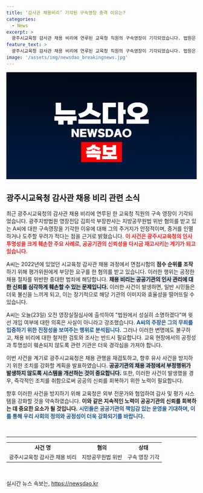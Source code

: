 ```yaml
---
title: ‘감사관 채용비리’ 기각된 구속영장 충격 이유는?
categories:
  - News
excerpt: >
  광주시교육청 감사관 채용 비리에 연루된 교육청 직원의 구속영장이 기각되었습니다. 법원은 A씨의 도주 및 증거 인멸 우려가 크지 않다고 밝혔으며, 그는 위법 사실을 강하게 부인했습니다. 이 사건의 전말이 궁금하다면 여기에서 확인하세요!
feature_text: >
  광주시교육청 감사관 채용 비리에 연루된 교육청 직원의 구속영장이 기각되었습니다. 법원은 A씨의 도주 및 증거 인멸 우려가 크지 않다고 밝혔으며, 그는 위법 사실을 강하게 부인했습니다. 이 사건의 전말이 궁금하다면 여기에서 확인하세요!
image: '/assets/img/newsdao_breakingnews.jpg'
---
```


<p><img src="/assets/img/newsdao_breakingnews.jpg" alt="implanttips 속보" /></p>

<h2 data-ke-size="size26">광주시교육청 감사관 채용 비리 관련 소식</h2>

<p data-ke-size="size16">최근 광주시교육청의 감사관 채용 비리에 연루된 한 교육청 직원의 구속 영장이 기각되었습니다. 광주지방법원 영장전담 김희석 부장판사는 지방공무원법 위반 혐의를 받고 있는 A씨에 대한 구속영장을 기각한 이유에 대해 그의 주거지가 안정적이며, 증거를 인멸하거나 도주할 우려가 적다는 점을 근거로 밝혔습니다. <b><span style="color: #ee2323;">이 사건은 광주시교육청의 인사 투명성을 크게 훼손한 주요 사례로, 공공기관의 신뢰성을 다시금 재고시키는 계기가 되고 있습니다.</span></b></p>

<p data-ke-size="size16">A씨는 2022년에 있었던 시교육청 감사관 채용 과정에서 면접시험의 <b>점수 순위를 조작</b>하기 위해 평가위원에게 부당한 요구를 한 혐의를 받고 있습니다. 이러한 행위는 공정한 채용 절차를 위반한 중대한 범죄에 해당합니다. <b><span style="background-color: #21538527;">채용 비리는 공공기관의 인사 관리에 대한 신뢰를 심각하게 훼손할 수 있는 문제입니다.</span></b> 이러한 사건이 발생하면, 일반 시민들은 더욱 불신을 느끼게 되고, 이는 장기적으로 해당 기관의 이미지와 효율성을 떨어뜨릴 수 있습니다.</p>

<p data-ke-size="size16">A씨는 오늘(23일) 오전 영장실질심사에 출석하여 "법원에서 성실히 소명하겠다"며 윗선 개입 여부에 대한 의혹은 사실이 아니라고 강조했습니다. <b><span style="color: #1a5490;">A씨의 주장은 그의 무죄를 입증하기 위한 진정성을 보여주는 행위로 분석됩니다.</span></b> 그러나 이러한 변명에도 불구하고, 채용 비리에 대한 철저한 검토와 조사는 반드시 필요합니다. 교육 현장에서의 공정성과 투명성이 훼손되지 않도록 관련 기관은 더욱 경각심을 가져야 합니다.</p>

<p data-ke-size="size16">이번 사건을 계기로 광주시교육청은 채용 관행을 재검토하고, 향후 유사 사건을 방지하기 위한 조치를 강화할 계획을 발표하였습니다. <b><span style="background-color: #21538527;">공공기관의 채용 과정에서 부정행위가 발생하지 않도록 시스템을 개선하는 것이 중요합니다.</span></b> 또한, 이러한 사건이 발생했을 경우, 즉각적인 조치를 취함으로써 공공의 신뢰를 회복하기 위한 노력이 필요합니다.</p>

<p data-ke-size="size16">향후 이러한 사건을 방지하기 위해 교육청은 외부 전문가와 협업하여 감사 및 평가 시스템을 강화할 것을 약속하였습니다. <b>이와 같은 지속적인 노력이 공공기관의 신뢰를 회복하는 데 중요한 요소가 될 것입니다.</b> <b><span style="color: #1a5490;">시민들은 공공기관의 책임감 있는 운영을 기대하며, 이를 통해 우리 사회의 정의와 공정성이 더욱 강화되기를 바랍니다.</span></b></p>

<p data-ke-size="size16">&nbsp;</p>

<hr>

<table style="width: 100%; border-collapse: collapse;">
  <tr>
    <td style="text-align: center; height: 17px;"><b>사건 명</b></td>
    <td style="text-align: center; height: 17px;"><b>혐의</b></td>
    <td style="text-align: center; height: 17px;"><b>상태</b></td>
  </tr>
  <tr>
    <td style="text-align: center; height: 17px;">광주시교육청 감사관 채용 비리</td>
    <td style="text-align: center; height: 17px;">지방공무원법 위반</td>
    <td style="text-align: center; height: 17px;">구속 영장 기각</td>
  </tr>
</table>

<p data-ke-size="size16">&nbsp;</p>
실시간 뉴스 속보는, <a href="https://newsdao.kr" rel="dofollow">https://newsdao.kr</a>


